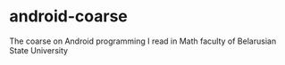android-coarse
==============

The coarse on Android programming I read in Math faculty of Belarusian State University
